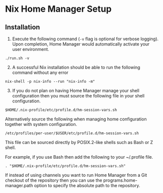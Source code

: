 # Nix Home Manager Setup

## Installation

1. Execute the following command (`-v` flag is optional for verbose logging). Upon completion, Home Manager would automatically activate your user environment.

```
./run.sh -v
```

2. A successful Nix installation should be able to run the following command without any error

```
nix-shell -p nix-info --run "nix-info -m"
```

3. If you do not plan on having Home Manager manage your shell configuration then you must source the following file in your shell configuration.

```
$HOME/.nix-profile/etc/profile.d/hm-session-vars.sh
```

Alternatively source the following when managing home configuration together with system configuration.

```
/etc/profiles/per-user/$USER/etc/profile.d/hm-session-vars.sh
```

This file can be sourced directly by POSIX.2-like shells such as Bash or Z shell.

For example, if you use Bash then add the following to your ~/.profile file.

```
. "$HOME/.nix-profile/etc/profile.d/hm-session-vars.sh"
```

If instead of using channels you want to run Home Manager from a Git checkout of the repository then you can use the programs.home-manager.path option to specify the absolute path to the repository.
